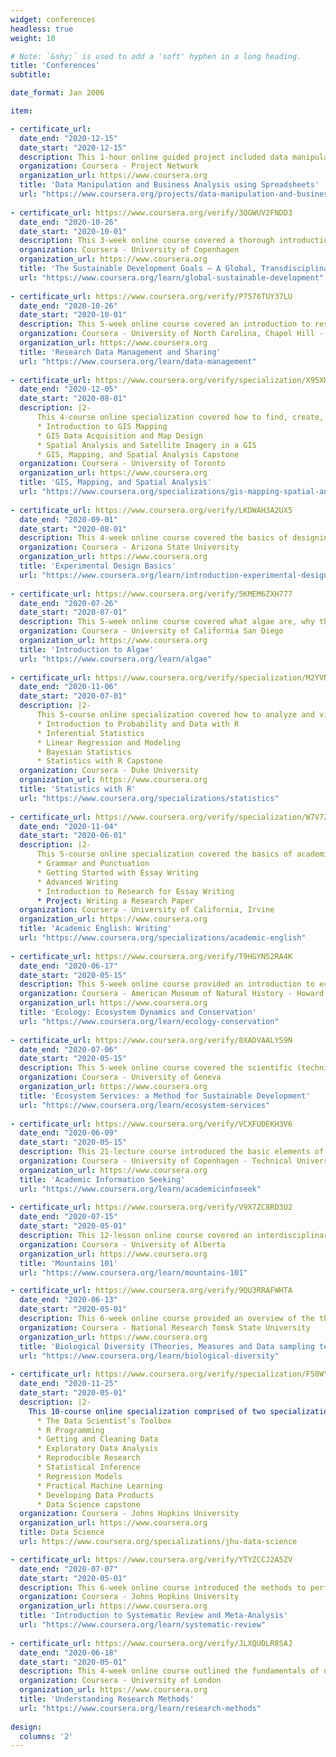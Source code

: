 ```yaml
---
widget: conferences
headless: true
weight: 10

# Note: `&shy;` is used to add a 'soft' hyphen in a long heading.
title: 'Conferences'
subtitle:

date_format: Jan 2006

item:

- certificate_url: 
  date_end: "2020-12-15"
  date_start: "2020-12-15"
  description: This 1-hour online guided project included data manipulation using formulas and functions in Google Spreadsheets.
  organization: Coursera - Project Network
  organization_url: https://www.coursera.org
  title: 'Data Manipulation and Business Analysis using Spreadsheets'
  url: "https://www.coursera.org/projects/data-manipulation-and-business-analysis-using-spreadsheets"
  
- certificate_url: https://www.coursera.org/verify/3QGWUV2FNDD3
  date_end: "2020-10-26"
  date_start: "2020-10-01"
  description: This 3-week online course covered a thorough introduction to the Sustainable Development Goals (SDGs), specifically what they are, how progress can be measured, and how the SDGs are relevant for the management of the global systems supporting humanity.
  organization: Coursera - University of Copenhagen
  organization_url: https://www.coursera.org
  title: 'The Sustainable Development Goals – A Global, Transdisciplinary Vision for the Future'
  url: "https://www.coursera.org/learn/global-sustainable-development"
  
- certificate_url: https://www.coursera.org/verify/P7576TUY37LU
  date_end: "2020-10-26"
  date_start: "2020-10-01"
  description: This 5-week online course covered an introduction to research data management and sharing. Specifically, it included the management plans, organization, documentation, storage and security of research data. Further, it introduced the impetus and importance of archiving and sharing data as well as how to assess the trustworthiness of repositories.  
  organization: Coursera - University of North Carolina, Chapel Hill - University of Edinburgh
  organization_url: https://www.coursera.org
  title: 'Research Data Management and Sharing'
  url: "https://www.coursera.org/learn/data-management"
  
- certificate_url: https://www.coursera.org/verify/specialization/X95XHWK38A6T
  date_end: "2020-12-05"
  date_start: "2020-08-01"
  description: |2- 
      This 4-course online specialization covered how to find, create, evaluate, filter analyze spatial relationships of GIS data. Further, it included how to design an effective map, how to work with satellite imagery, and how to effectively present the analyses in a web-based story map in the capstone course.
      * Introduction to GIS Mapping
      * GIS Data Acquisition and Map Design
      * Spatial Analysis and Satellite Imagery in a GIS
      * GIS, Mapping, and Spatial Analysis Capstone
  organization: Coursera - University of Toronto
  organization_url: https://www.coursera.org
  title: 'GIS, Mapping, and Spatial Analysis'
  url: "https://www.coursera.org/specializations/gis-mapping-spatial-analysis" 
  
- certificate_url: https://www.coursera.org/verify/LKDWAH3A2UX5
  date_end: "2020-09-01"
  date_start: "2020-08-01"
  description: This 4-week online course covered the basics of designing experiments and analysing the resulting data.
  organization: Coursera - Arizona State University
  organization_url: https://www.coursera.org
  title: 'Experimental Design Basics'
  url: "https://www.coursera.org/learn/introduction-experimental-design-basics"
  
- certificate_url: https://www.coursera.org/verify/5KMEM6ZXH777
  date_end: "2020-07-26"
  date_start: "2020-07-01"
  description: This 5-week online course covered what algae are, why they are important, and why we are interested in them for both their environmental benefit, as well as their use for products.
  organization: Coursera - University of California San Diego
  organization_url: https://www.coursera.org
  title: 'Introduction to Algae'
  url: "https://www.coursera.org/learn/algae" 
  
- certificate_url: https://www.coursera.org/verify/specialization/M2YVNZ6EGKDC
  date_end: "2020-11-06"
  date_start: "2020-07-01"
  description: |2-
      This 5-course online specialization covered how to analyze and visualize data in R, create reproducible data analysis reports, perform frequentist and Bayesian     statistical inference, model data to understand natural phenomena, make data-based decisions and communicate statistical results effectively.
      * Introduction to Probability and Data with R
      * Inferential Statistics
      * Linear Regression and Modeling
      * Bayesian Statistics
      * Statistics with R Capstone      
  organization: Coursera - Duke University
  organization_url: https://www.coursera.org
  title: 'Statistics with R'
  url: "https://www.coursera.org/specializations/statistics"  
  
- certificate_url: https://www.coursera.org/verify/specialization/W7V7ZFSBQ4G2
  date_end: "2020-11-04"
  date_start: "2020-06-01"
  description: |2-
      This 5-course online specialization covered the basics of academic essay writing including grammar and punctuation, academic language, citing sources in different formats and developing a good research paper.
      * Grammar and Punctuation
      * Getting Started with Essay Writing
      * Advanced Writing
      * Introduction to Research for Essay Writing
      * Project: Writing a Research Paper      
  organization: Coursera - University of California, Irvine
  organization_url: https://www.coursera.org
  title: 'Academic English: Writing'
  url: "https://www.coursera.org/specializations/academic-english" 
  
- certificate_url: https://www.coursera.org/verify/T9HGYN52RA4K
  date_end: "2020-06-17"
  date_start: "2020-05-15"
  description: This 5-week online course provided an introduction to ecology and ecosystem dynamics using a systems thinking lens.
  organization: Coursera - American Museum of Natural History - Howard Hughes Medical Institute
  organization_url: https://www.coursera.org
  title: 'Ecology: Ecosystem Dynamics and Conservation'
  url: "https://www.coursera.org/learn/ecology-conservation"   
  
- certificate_url: https://www.coursera.org/verify/8XADVAALYS9N
  date_end: "2020-07-06"
  date_start: "2020-05-15"
  description: This 5-week online course covered the scientific (technical), economic, and socio-political dimensions of the Ecosystem Services concept through a mix of theory, case-studies, interviews with specialists and a serious-game.
  organization: Coursera - University of Geneva
  organization_url: https://www.coursera.org
  title: 'Ecosystem Services: a Method for Sustainable Development'
  url: "https://www.coursera.org/learn/ecosystem-services"  
  
- certificate_url: https://www.coursera.org/verify/VCXFUDEKH3V6
  date_end: "2020-06-09"
  date_start: "2020-05-15"
  description: This 21-lecture course introduced the basic elements of academic information seeking. It explored the search process from defining a strategy to evaluating and documenting your search results.
  organization: Coursera - University of Copenhagen - Technical University of Denmark (DTU)
  organization_url: https://www.coursera.org
  title: 'Academic Information Seeking'
  url: "https://www.coursera.org/learn/academicinfoseek"  
  
- certificate_url: https://www.coursera.org/verify/V9X7ZC8RD3U2
  date_end: "2020-07-15"
  date_start: "2020-05-01"
  description: This 12-lesson online course covered an interdisciplinary field of study focusing on the physical, biological, and human dimensions of mountains.
  organization: Coursera - University of Alberta
  organization_url: https://www.coursera.org
  title: 'Mountains 101'
  url: "https://www.coursera.org/learn/mountains-101"

- certificate_url: https://www.coursera.org/verify/9QU3RRAFWHTA
  date_end: "2020-06-13"
  date_start: "2020-05-01"
  description: This 6-week online course provided an overview of the theories behind the evolution and dynamics of biological diversity. Further, it introduced the methods and techniques for estimation of biological diversity.
  organization: Coursera - National Research Tomsk State University
  organization_url: https://www.coursera.org
  title: 'Biological Diversity (Theories, Measures and Data sampling techniques)'
  url: "https://www.coursera.org/learn/biological-diversity"
  
- certificate_url: https://www.coursera.org/verify/specialization/F58WY7YYCWC2
  date_end: "2020-11-25"
  date_start: "2020-05-01"
  description: |2-
    This 10-course online specialization comprised of two specializations of 5-course each, namely Data Science: Foundations using R and Data Science: Statistics and Machine Learning covered the foundational concepts and tools for the data science pipeline including how to use the tools of the trade (The Data Scientist’s Toolbox) think analytically about complex problems (R Programming), manage large data sets (Getting and Cleaning Data), create visualizations (Exploratory Data Analysis), and publish reproducible analyses (Reproducible Research) This Specialization covers the concepts and tools you'll need throughout the entire data science pipeline, from asking the right kinds of questions to making inferences and publishing results. In the final Capstone Project, you’ll apply the skills learned by building a data product using real-world data. At completion, students will have a portfolio demonstrating their mastery of the material.
      * The Data Scientist’s Toolbox
      * R Programming
      * Getting and Cleaning Data
      * Exploratory Data Analysis
      * Reproducible Research
      * Statistical Inference
      * Regression Models
      * Practical Machine Learning
      * Developing Data Products
      * Data Science capstone
  organization: Coursera - Johns Hopkins University
  organization_url: https://www.coursera.org
  title: Data Science
  url: https://www.coursera.org/specializations/jhu-data-science  

- certificate_url: https://www.coursera.org/verify/YTYZCCJ2A5ZV
  date_end: "2020-07-07"
  date_start: "2020-05-01"
  description: This 6-week online course introduced the methods to perform systematic reviews and meta-analysis of clinical trials. Further, it covered how to formulate an answerable research question, define inclusion and exclusion criteria, search for the evidence, extract data, assess the risk of bias in clinical trials, and perform a meta-analysis.
  organization: Coursera - Johns Hopkins University
  organization_url: https://www.coursera.org
  title: 'Introduction to Systematic Review and Meta-Analysis'
  url: "https://www.coursera.org/learn/systematic-review"
  
- certificate_url: https://www.coursera.org/verify/JLXQUDLR8SAJ
  date_end: "2020-06-18"
  date_start: "2020-05-01"
  description: This 4-week online course outlined the fundamentals of doing research. Further, it provided an understanding of research approaches and skills.
  organization: Coursera - University of London
  organization_url: https://www.coursera.org
  title: 'Understanding Research Methods'
  url: "https://www.coursera.org/learn/research-methods"   
  
design:
  columns: '2'  
---
```

